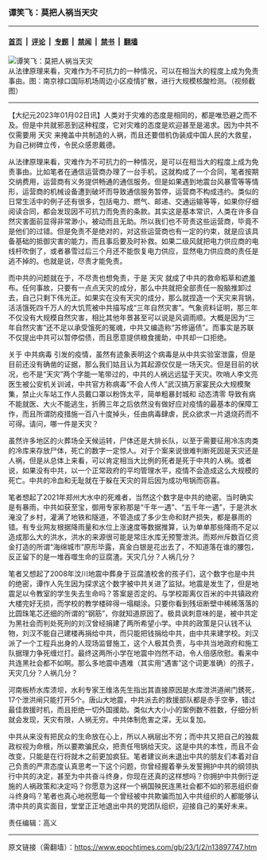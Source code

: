 ### 谭笑飞：莫把人祸当天灾

---

#### [首页](../../../..?n13897747) &nbsp;|&nbsp; [评论](../../../../../epoch-comment?n13897747) &nbsp;|&nbsp; [专题](../../../../../epoch-special?n13897747) &nbsp;|&nbsp; [禁闻](../../../../../epoch-news?n13897747) &nbsp;|&nbsp; [禁书](../../../../../books?n13897747) &nbsp;|&nbsp; [翻墙](https://github.com/gfw-breaker/nogfw/blob/master/README.md?n13897747)


<div><img alt="谭笑飞：莫把人祸当天灾" class="attachment-djy_600_400 size-djy_600_400 wp-post-image" src="https://i.epochtimes.com/assets/uploads/2023/01/id13897762-2b7a60d71ffdfd8b67d5dcc3eda62968-.png"/>
<div class="caption">
 从法律原理来看，灾难作为不可抗力的一种情况，可以在相当大的程度上成为免责事由。图：南京禄口国际机场周边小区疫情扩散，进行大规模核酸检测。（视频截图）
</div></div><hr/><div class="post_content" id="artbody" itemprop="articleBody">
 <!-- article content begin -->
 <p>
  【大纪元2023年01月02日讯】人类对于灾难的态度是相同的，都是唯恐避之而不及。但是中共就邪恶到这种程度，它对灾难的态度是欢迎甚至是渴求。因为中共不仅需要用
  <ok href="https://www.epochtimes.com/gb/tag/%E5%A4%A9%E7%81%BE.html">
   天灾
  </ok>
  来掩盖中共制造的人祸，而且还要借机伪装成中国人民的大救星，为自己树碑立传，令民众感恩戴德。
 </p>
 <p>
  从法律原理来看，灾难作为不可抗力的一种情况，是可以在相当大的程度上成为免责事由。比如笔者在通信运营商办理了一台手机，这就构成了一个合同，笔者按期交纳费用，运营商有义务提供畅通的通信服务。但是如果遇到地震台风暴雪等等情形，运营商的机械设备遭到破坏而导致通信服务暂停，运营商不构成违约。类似的日常生活中的例子还有很多，包括电力、燃气、邮递、交通运输等等，如果你仔细阅读合同，都会发现因不可抗力而免责的条款。其实这是基本常识，人类在许多自然灾害面前显得非常渺小，被动而且无助。所以我们也不苛责这些运营商，毕竟不是他们的过错。但是免责不是绝对的，对这些运营商也有一定的约束，就是应该具备基础的抵御灾害的能力，而且事后要及时补救。如果二级风就把电力供应商的电线杆吹倒了，或者暴雪过后三个月还不能恢复电力供应，显然电力供应商的责任是逃不掉的。也就是说，尽责才能免责。
 </p>
 <p>
  而中共的问题就在于，不尽责也想免责，于是
  <ok href="https://www.epochtimes.com/gb/tag/%E5%A4%A9%E7%81%BE.html">
   天灾
  </ok>
  就成了中共的救命稻草和遮羞布。任何事故，只要有一点点天灾的成分，那么中共就把全部责任一股脑推卸过去，自己只剩下伟光正。如果实在没有天灾的成分，那么就捏造一个天灾来背锅，活活饿死四千万人的大饥荒被中共描写成“三年自然灾害”。气象资料证明，那三年不仅没有大规模自然灾害，相比其他年景甚至可以说是风调雨顺。大概是因为“三年自然灾害”还不足以承受饿死的冤魂，中共又编造称“苏修逼债”。而事实是苏联不仅提出中共可以暂停偿债，而且愿意提供粮食援助，中共却一口拒绝。
 </p>
 <p>
  关于
  <ok href="https://www.epochtimes.com/gb/tag/%E4%B8%AD%E5%85%B1%E7%97%85%E6%AF%92.html">
   中共病毒
  </ok>
  引发的疫情，虽然有迹象表明这个病毒是从中共实验室泄露，但是目前还没有确凿的证据，那么我们姑且认为其起源仅仅是一场天灾。但是目前的状况，也不是“天灾”两个字能一笔带过的，中共的人祸远远猛于天灾。吹哨人李文亮医生被公安机关训诫，中共官方称病毒“不会人传人”武汉搞万家宴民众大规模聚集，禁止火车站工作人员戴口罩以粉饰太平，简单粗暴封城和
  <ok href="https://www.epochtimes.com/gb/tag/%E5%8A%A8%E6%80%81%E6%B8%85%E9%9B%B6.html">
   动态清零
  </ok>
  导致有病不能就医、大火不能逃生，折腾三年之后依然没有做好应对疫情的最基本的保障工作，而且所谓防疫措施一百八十度掉头，任由病毒肆虐，民众欲求一片退烧药而不可得。请问，哪一件是天灾？
 </p>
 <p>
  虽然许多地区的火葬场全天候运转，尸体还是大排长队，以至于需要征用冷冻肉类的冷库来存放尸体，死亡的数字一定惊人。对于个案来说很难判断死因是天灾还是人祸，但是从总体上来看，可以肯定相当大比例的死者是死于中共的人祸。或者说，如果没有中共，以一个正常政府的平均管理水平，疫情不会造成这么大规模的死亡。中共的冷血和无耻就在于躲在天灾的背后因为成功甩锅而窃喜。
 </p>
 <p>
  笔者想起了2021年郑州大水中的死难者，当然这个数字是中共的绝密。当时确实是有暴雨，中共如获至宝，御用专家称那是“千年一遇”、“五千年一遇”，于是洪水淹没了乡村，灌满了地铁和隧道，不管造成了多少生命和财产损失，都是暴雨的错。有专业网友根据降雨量和水位上涨速度等数据推算，认为单单那些降雨不足以造成那么大的洪水，洪水的来源很可能是常庄水库无预警泄洪。而郑州斥数百亿资金打造的所谓“海绵城市”原形毕露，真金白银是花出去了，不知道落在谁的腰包，反正留下的是一堆吞噬生命的豆腐渣。天灾几分？人祸几分？
 </p>
 <p>
  笔者又想起了2008年汶川地震中葬身于豆腐渣校舍的孩子们，这个数字也是中共的绝密，谭作人先生因为探求这个数字被中共关进了监狱。地震是发生了，但是地震足以令教室的学生失去生命吗？答案是否定的。与学校距离仅百米的中共镇政府大楼完好无损，而学校的教学楼碎得一塌糊涂。只要你看到残垣断壁中稀稀落落的比圆珠笔芯还细的所谓的“钢筋”，你就知道原因了。极具讽刺意味的是，被中共定为黑社会而判处死刑的刘汉曾经捐建了两所希望小学。中共的政策是只认钱不认物，刘汉不能自己建楼再捐给中共，而只能把钱捐给中共，由中共来建学校。刘汉派了一个工程兵出身的人现场监督施工，这个人极其负责，与中共当地政府和施工队据理力争死缠烂打。最终这两所小学在地震中岿然不动，令人倍感欣慰。看来中共连黑社会都不如啊。那么多地震中遇难（其实用“遇害”这个词更准确）的孩子，天灾几分？人祸几分？
 </p>
 <p>
  河南板桥水库溃坝，水利专家王维洛先生指出其直接原因是水库泄洪道闸门銹死，17个泄洪闸只能打开5个。唐山大地震，中共派去的救援部队都是赤手空拳，错过最佳救援时机，而且拒绝一切外国援助。类似大大小小的案例数不胜数，仔细分析就会发现，天灾有限，人祸无穷。中共体制危害之深，无以复加。
 </p>
 <p>
  中共从来没有把民众的生命放在心上，所以人祸层出不穷；而中共又把自己的独裁政权视为命根，所以要欺骗民众，把责任甩锅给天灾。这是中共的本性，而且不会改变，只能是在行将就木之前更加疯狂。笔者建议尚未退出中共的朋友们本着对自己负责的严肃态度认真思考一下这个问题，你曾经握着拳头发誓拥护中共的纲领执行中共的决定，甚至为中共奋斗终身，你现在还真的这样想吗？你拥护中共倒行逆施的人祸政策和决定吗？你愿意为这样一个祸国殃民连黑社会都不如的邪恶组织奋斗终身吗？笔者也真心地祝愿每一个曾经被中共欺骗而加入中共组织的人都能够认清中共的真实面目，堂堂正正地退出中共的党团队组织，迎接自己的美好未来。
 </p>
 <p>
  责任编辑：高义
 </p>
 <!-- article content end -->
 <div id="below_article_ad">
 </div>
</div>


---

原文链接（需翻墙）：https://www.epochtimes.com/gb/23/1/2/n13897747.htm